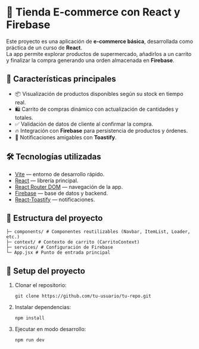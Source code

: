 # 🛒 Tienda E-commerce con React y Firebase

Este proyecto es una aplicación de **e-commerce básica**, desarrollada como práctica de un curso de **React**.  
La app permite explorar productos de supermercado, añadirlos a un carrito y finalizar la compra generando una orden almacenada en **Firebase**.

## 🚀 Características principales
- 📦 Visualización de productos disponibles según su stock en tiempo real.
- 🛍️ Carrito de compras dinámico con actualización de cantidades y totales.
- ✅ Validación de datos de cliente al confirmar la compra.
- 🔥 Integración con **Firebase** para persistencia de productos y órdenes.
- 🎉 Notificaciones amigables con **Toastify**.

## 🛠️ Tecnologías utilizadas
- [Vite](https://vitejs.dev/) — entorno de desarrollo rápido.
- [React](https://react.dev/) — librería principal.
- [React Router DOM](https://reactrouter.com/) — navegación de la app.
- [Firebase](https://firebase.google.com/) — base de datos y backend.
- [React-Toastify](https://fkhadra.github.io/react-toastify/) — notificaciones.

## 📂 Estructura del proyecto

```
├─ components/ # Componentes reutilizables (Navbar, ItemList, Loader, etc.)
├─ context/ # Contexto de carrito (CarritoContext)
├─ services/ # Configuración de Firebase
└─ App.jsx # Punto de entrada principal
```

## 🔧 Setup del proyecto

1. Clonar el repositorio:
   ```
   git clone https://github.com/tu-usuario/tu-repo.git
   ```
2. Instalar dependencias:

    ```
    npm install
    ```

3. Ejecutar en modo desarrollo:
    ```
    npm run dev
    ```